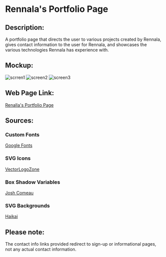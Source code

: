 # Rennala's Portfolio Page

## Description:
A portfolio page that directs the user to various projects created by Rennala, gives contact information to the user for Rennala, and showcases the various technologies Rennala has experience with. 

## Mockup:
![scrren1](https://github.com/itsaboy/portfolio-page/assets/29829816/f51233ab-599b-4cce-8b0f-d1f000d4676b)
![screen2](https://github.com/itsaboy/portfolio-page/assets/29829816/b947be1e-5366-4475-b282-33257349fdfa)
![screen3](https://github.com/itsaboy/portfolio-page/assets/29829816/474b2e8c-59d8-4620-9584-533089b73daf)

## Web Page Link:
[Renalla's Portfolio Page](https://itsaboy.github.io/rennalas-portfolio-page/)

## Sources:
### Custom Fonts
[Google Fonts](https://fonts.google.com/)
### SVG Icons
[VectorLogoZone](https://www.vectorlogo.zone/)
### Box Shadow Variables
[Josh Comeau](https://www.joshwcomeau.com/shadow-palette/)
### SVG Backgrounds
[Haikai](https://app.haikei.app/)

## Please note:
The contact info links provided redirect to sign-up or informational pages, not any actual contact information. 
